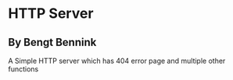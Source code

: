 # HTTP Server
## By Bengt Bennink

A Simple HTTP server which has 404 error page and multiple other functions
